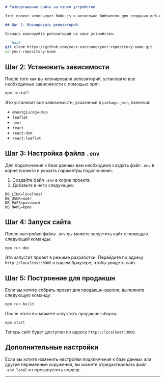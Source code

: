 ```markdown
# Развертывание сайта на своем устройстве

Этот проект использует Node.js и несколько библиотек для создания веб-сайта. Следующие шаги помогут вам развернуть сайт на вашем устройстве.

## Шаг 1: Клонировать репозиторий

Сначала клонируйте репозиторий на свое устройство:

```bash
git clone https://github.com/your-username/your-repository-name.git
cd your-repository-name
```

## Шаг 2: Установить зависимости

После того как вы клонировали репозиторий, установите все необходимые зависимости с помощью npm:

```bash
npm install
```

Это установит все зависимости, указанные в `package.json`, включая:

- `@nextgis/ngw-map`
- `leaflet`
- `next`
- `react`
- `react-dom`
- `react-leaflet`

## Шаг 3: Настройка файла `.env`

Для подключения к базе данных вам необходимо создать файл `.env` в корне проекта и указать параметры подключения:

1. Создайте файл `.env` в корне проекта.
2. Добавьте в него следующее:

```
DB_LINK=localhost
DB_USER=user
DB_PASS=password
DB_NAME=kpoo
```

## Шаг 4: Запуск сайта

После настройки файла `.env` вы можете запустить сайт с помощью следующей команды:

```bash
npm run dev
```

Это запустит проект в режиме разработки. Перейдите по адресу `http://localhost:3000` в вашем браузере, чтобы увидеть сайт.

## Шаг 5: Построение для продакшн

Если вы хотите собрать проект для продакшн-версии, выполните следующую команду:

```bash
npm run build
```

После этого вы можете запустить продакшн-сборку:

```bash
npm start
```

Теперь сайт будет доступен по адресу `http://localhost:3000`.

## Дополнительные настройки

Если вы хотите изменить настройки подключения к базе данных или другие переменные окружения, вы можете отредактировать файл `.env.local` и перезапустить сервер.

---

